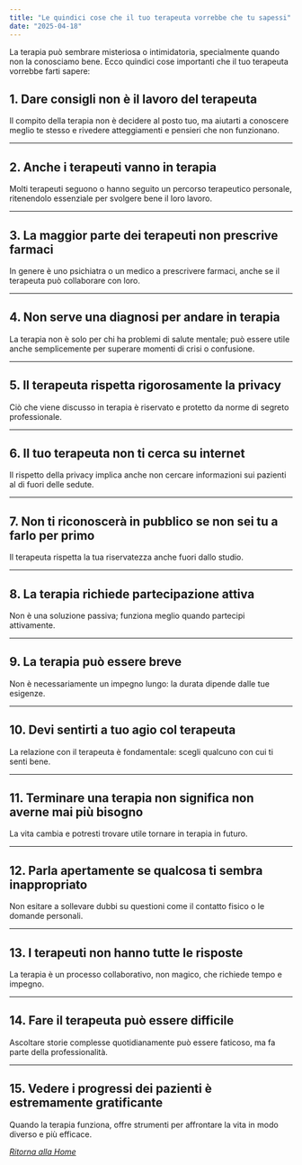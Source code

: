 ```yaml
---
title: "Le quindici cose che il tuo terapeuta vorrebbe che tu sapessi"
date: "2025-04-18"
---
```


La terapia può sembrare misteriosa o intimidatoria, specialmente quando non la conosciamo bene. Ecco quindici cose importanti che il tuo terapeuta vorrebbe farti sapere:

## 1. Dare consigli non è il lavoro del terapeuta

Il compito della terapia non è decidere al posto tuo, ma aiutarti a conoscere meglio te stesso e rivedere atteggiamenti e pensieri che non funzionano.

---

## 2. Anche i terapeuti vanno in terapia

Molti terapeuti seguono o hanno seguito un percorso terapeutico personale, ritenendolo essenziale per svolgere bene il loro lavoro.

---

## 3. La maggior parte dei terapeuti non prescrive farmaci

In genere è uno psichiatra o un medico a prescrivere farmaci, anche se il terapeuta può collaborare con loro.

---

## 4. Non serve una diagnosi per andare in terapia

La terapia non è solo per chi ha problemi di salute mentale; può essere utile anche semplicemente per superare momenti di crisi o confusione.

---

## 5. Il terapeuta rispetta rigorosamente la privacy

Ciò che viene discusso in terapia è riservato e protetto da norme di segreto professionale.

---

## 6. Il tuo terapeuta non ti cerca su internet

Il rispetto della privacy implica anche non cercare informazioni sui pazienti al di fuori delle sedute.

---

## 7. Non ti riconoscerà in pubblico se non sei tu a farlo per primo

Il terapeuta rispetta la tua riservatezza anche fuori dallo studio.

---

## 8. La terapia richiede partecipazione attiva

Non è una soluzione passiva; funziona meglio quando partecipi attivamente.

---

## 9. La terapia può essere breve

Non è necessariamente un impegno lungo: la durata dipende dalle tue esigenze.

---

## 10. Devi sentirti a tuo agio col terapeuta

La relazione con il terapeuta è fondamentale: scegli qualcuno con cui ti senti bene.

---

## 11. Terminare una terapia non significa non averne mai più bisogno

La vita cambia e potresti trovare utile tornare in terapia in futuro.

---

## 12. Parla apertamente se qualcosa ti sembra inappropriato

Non esitare a sollevare dubbi su questioni come il contatto fisico o le domande personali.

---

## 13. I terapeuti non hanno tutte le risposte

La terapia è un processo collaborativo, non magico, che richiede tempo e impegno.

---

## 14. Fare il terapeuta può essere difficile

Ascoltare storie complesse quotidianamente può essere faticoso, ma fa parte della professionalità.

---

## 15. Vedere i progressi dei pazienti è estremamente gratificante

Quando la terapia funziona, offre strumenti per affrontare la vita in modo diverso e più efficace.



*[Ritorna alla Home](/)*
